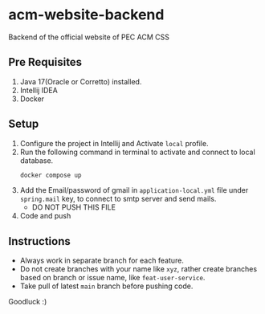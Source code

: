 # acm-website-backend
Backend of the official website of PEC ACM CSS

## Pre Requisites

1. Java 17(Oracle or Corretto) installed.
2. Intellij IDEA
3. Docker

## Setup
1. Configure the project in Intellij and Activate `local` profile.
2. Run the following command in terminal to activate and connect to local database.
    ```bash
    docker compose up
    ```
3. Add the Email/password of gmail in `application-local.yml` file under `spring.mail` key, to connect to smtp server and send mails.
   - DO NOT PUSH THIS FILE 
4. Code and push

## Instructions

- Always work in separate branch for each feature.
- Do not create branches with your name like `xyz`, rather create branches based on branch or issue name, like `feat-user-service`.
- Take pull of latest `main` branch before pushing code.

Goodluck :)
